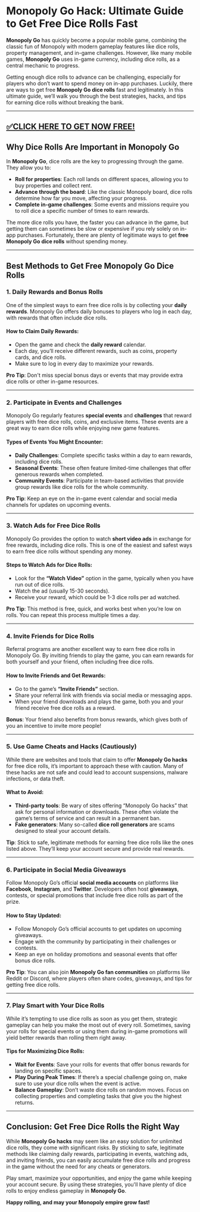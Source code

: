 # Monopoly Go Hack: Ultimate Guide to Get Free Dice Rolls Fast  

**Monopoly Go** has quickly become a popular mobile game, combining the classic fun of Monopoly with modern gameplay features like dice rolls, property management, and in-game challenges. However, like many mobile games, **Monopoly Go** uses in-game currency, including dice rolls, as a central mechanic to progress.  

Getting enough dice rolls to advance can be challenging, especially for players who don’t want to spend money on in-app purchases. Luckily, there are ways to get free **Monopoly Go dice rolls** fast and legitimately. In this ultimate guide, we’ll walk you through the best strategies, hacks, and tips for earning dice rolls without breaking the bank.  

--------------------------------------------
[✅CLICK HERE TO GET NOW FREE!](https://freeforyou.xyz/monopolygodice/)
--------------------------------------------

## **Why Dice Rolls Are Important in Monopoly Go**

In **Monopoly Go**, dice rolls are the key to progressing through the game. They allow you to:  
- **Roll for properties**: Each roll lands on different spaces, allowing you to buy properties and collect rent.  
- **Advance through the board**: Like the classic Monopoly board, dice rolls determine how far you move, affecting your progress.  
- **Complete in-game challenges**: Some events and missions require you to roll dice a specific number of times to earn rewards.  

The more dice rolls you have, the faster you can advance in the game, but getting them can sometimes be slow or expensive if you rely solely on in-app purchases. Fortunately, there are plenty of legitimate ways to get **free Monopoly Go dice rolls** without spending money.

---

## **Best Methods to Get Free Monopoly Go Dice Rolls**

### **1. Daily Rewards and Bonus Rolls**

One of the simplest ways to earn free dice rolls is by collecting your **daily rewards**. Monopoly Go offers daily bonuses to players who log in each day, with rewards that often include dice rolls.

#### **How to Claim Daily Rewards:**
- Open the game and check the **daily reward** calendar.  
- Each day, you’ll receive different rewards, such as coins, property cards, and dice rolls.  
- Make sure to log in every day to maximize your rewards.  

**Pro Tip**: Don't miss special bonus days or events that may provide extra dice rolls or other in-game resources.

---

### **2. Participate in Events and Challenges**

Monopoly Go regularly features **special events** and **challenges** that reward players with free dice rolls, coins, and exclusive items. These events are a great way to earn dice rolls while enjoying new game features.

#### **Types of Events You Might Encounter:**
- **Daily Challenges**: Complete specific tasks within a day to earn rewards, including dice rolls.  
- **Seasonal Events**: These often feature limited-time challenges that offer generous rewards when completed.  
- **Community Events**: Participate in team-based activities that provide group rewards like dice rolls for the whole community.

**Pro Tip**: Keep an eye on the in-game event calendar and social media channels for updates on upcoming events.

---

### **3. Watch Ads for Free Dice Rolls**

Monopoly Go provides the option to watch **short video ads** in exchange for free rewards, including dice rolls. This is one of the easiest and safest ways to earn free dice rolls without spending any money.

#### **Steps to Watch Ads for Dice Rolls:**
- Look for the **“Watch Video”** option in the game, typically when you have run out of dice rolls.  
- Watch the ad (usually 15-30 seconds).  
- Receive your reward, which could be 1-3 dice rolls per ad watched.

**Pro Tip**: This method is free, quick, and works best when you’re low on rolls. You can repeat this process multiple times a day.

---

### **4. Invite Friends for Dice Rolls**

Referral programs are another excellent way to earn free dice rolls in Monopoly Go. By inviting friends to play the game, you can earn rewards for both yourself and your friend, often including free dice rolls.

#### **How to Invite Friends and Get Rewards:**
- Go to the game’s **“Invite Friends”** section.  
- Share your referral link with friends via social media or messaging apps.  
- When your friend downloads and plays the game, both you and your friend receive free dice rolls as a reward.

**Bonus**: Your friend also benefits from bonus rewards, which gives both of you an incentive to invite more people!

---

### **5. Use Game Cheats and Hacks (Cautiously)**

While there are websites and tools that claim to offer **Monopoly Go hacks** for free dice rolls, it’s important to approach these with caution. Many of these hacks are not safe and could lead to account suspensions, malware infections, or data theft.

#### **What to Avoid:**
- **Third-party tools**: Be wary of sites offering “Monopoly Go hacks” that ask for personal information or downloads. These often violate the game’s terms of service and can result in a permanent ban.  
- **Fake generators**: Many so-called **dice roll generators** are scams designed to steal your account details.  

**Tip**: Stick to safe, legitimate methods for earning free dice rolls like the ones listed above. They’ll keep your account secure and provide real rewards.

---

### **6. Participate in Social Media Giveaways**

Follow Monopoly Go’s official **social media accounts** on platforms like **Facebook**, **Instagram**, and **Twitter**. Developers often host **giveaways**, contests, or special promotions that include free dice rolls as part of the prize.

#### **How to Stay Updated:**
- Follow Monopoly Go’s official accounts to get updates on upcoming giveaways.  
- Engage with the community by participating in their challenges or contests.  
- Keep an eye on holiday promotions and seasonal events that offer bonus dice rolls.

**Pro Tip**: You can also join **Monopoly Go fan communities** on platforms like Reddit or Discord, where players often share codes, giveaways, and tips for getting free dice rolls.

---

### **7. Play Smart with Your Dice Rolls**

While it’s tempting to use dice rolls as soon as you get them, strategic gameplay can help you make the most out of every roll. Sometimes, saving your rolls for special events or using them during in-game promotions will yield better rewards than rolling them right away.

#### **Tips for Maximizing Dice Rolls:**
- **Wait for Events**: Save your rolls for events that offer bonus rewards for landing on specific spaces.  
- **Play During Peak Times**: If there’s a special challenge going on, make sure to use your dice rolls when the event is active.  
- **Balance Gameplay**: Don’t waste dice rolls on random moves. Focus on collecting properties and completing tasks that give you the highest returns.

---

## **Conclusion: Get Free Dice Rolls the Right Way**

While **Monopoly Go hacks** may seem like an easy solution for unlimited dice rolls, they come with significant risks. By sticking to safe, legitimate methods like claiming daily rewards, participating in events, watching ads, and inviting friends, you can easily accumulate free dice rolls and progress in the game without the need for any cheats or generators.  

Play smart, maximize your opportunities, and enjoy the game while keeping your account secure. By using these strategies, you'll have plenty of dice rolls to enjoy endless gameplay in **Monopoly Go**.  

**Happy rolling, and may your Monopoly empire grow fast!**  
